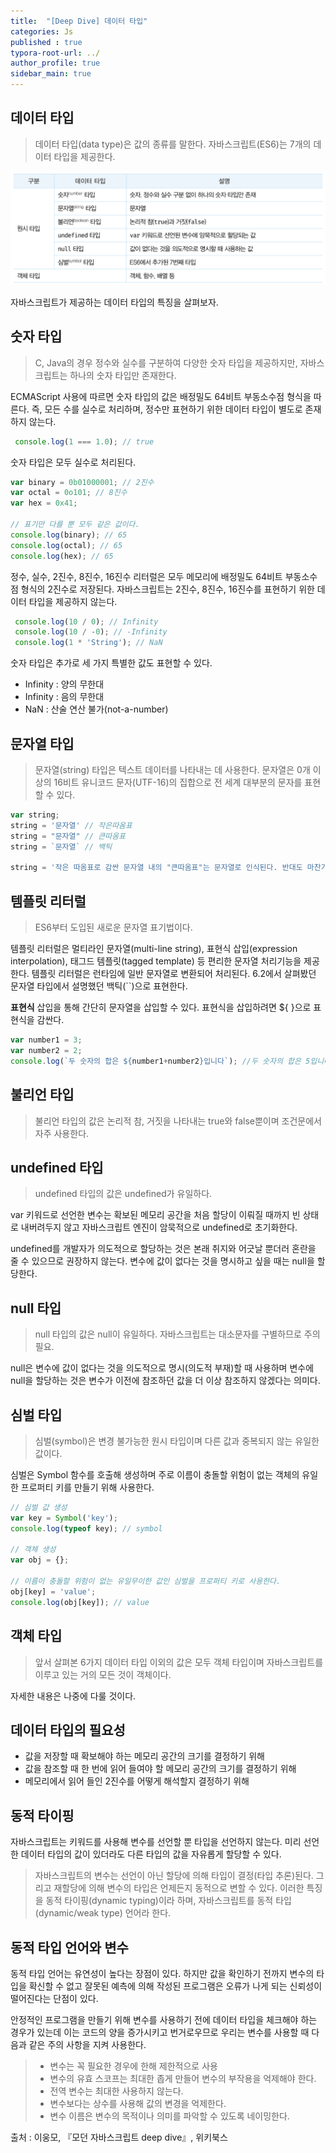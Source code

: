 ```yaml
---
title:  "[Deep Dive] 데이터 타입"
categories: Js
published : true
typora-root-url: ../
author_profile: true
sidebar_main: true
---
```

## 데이터 타입
> 데이터 타입(data type)은 값의 종류를 말한다. 자바스크립트(ES6)는 7개의 데이터 타입을 제공한다.

<img src="/images/2023-10-25-DataType/datatype.jpeg" />

자바스크립트가 제공하는 데이터 타입의 특징을 살펴보자.

## 숫자 타입
> C, Java의 경우 정수와 실수를 구분하여 다양한 숫자 타입을 제공하지만, 자바스크립트는 하나의 숫자 타입만 존재한다.
 
 ECMAScript 사용에 따르면 숫자 타입의 값은 배정밀도 64비트 부동소수점 형식을 따른다. 즉, 모든 수를 실수로 처리하며, 정수만 표현하기 위한 데이터 타입이 별도로 존재하지 않는다.

```javascript
 console.log(1 === 1.0); // true
 ```
 숫자 타입은 모두 실수로 처리된다.

 ```javascript
 var binary = 0b01000001; // 2진수
var octal = 0o101; // 8진수
var hex = 0x41;

// 표기만 다를 뿐 모두 같은 값이다.
console.log(binary); // 65
console.log(octal); // 65
console.log(hex); // 65
 ```
 정수, 실수, 2진수, 8진수, 16진수 리터럴은 모두 메모리에 배정밀도 64비트 부동소수점 형식의 2진수로 저장된다. 자바스크립트는 2진수, 8진수, 16진수를 표현하기 위한 데이터 타입을 제공하지 않는다.

```javascript
 console.log(10 / 0); // Infinity
 console.log(10 / -0); // -Infinity
 console.log(1 * 'String'); // NaN
 ```
 숫자 타입은 추가로 세 가지 특별한 값도 표현할 수 있다.
- Infinity : 양의 무한대
- Infinity : 음의 무한대
- NaN : 산술 연산 불가(not-a-number)

## 문자열 타입
> 문자열(string) 타입은 텍스트 데이터를 나타내는 데 사용한다. 문자열은 0개 이상의 16비트 유니코드 문자(UTF-16)의 집합으로 전 세계 대부분의 문자를 표현할 수 있다.

```javascript
var string;
string = '문자열' // 작은따옴표
string = "문자열" // 큰따옴표
string = `문자열` // 백틱

string = '작은 따옴표로 감싼 문자열 내의 "큰따옴표"는 문자열로 인식된다. 반대도 마찬가지';
 ```
## 템플릿 리터럴
> ES6부터 도입된 새로운 문자열 표기법이다.

템플릿 리터럴은 멀티라인 문자열(multi-line string), 표현식 삽입(expression interpolation), 태그드 템플릿(tagged template) 등 편리한 문자열 처리기능을 제공한다.
템플릿 리터럴은 런타임에 일반 문자열로 변환되어 처리된다. 6.2에서 살펴봤던 문자열 타입에서 설명했던 백틱(``)으로 표현한다.

**표현식** 삽입을 통해 간단히 문자열을 삽입할 수 있다. 표현식을 삽입하려면 ${ }으로 표현식을 감싼다.
```javascript
var number1 = 3;
var number2 = 2;
console.log(`두 숫자의 합은 ${number1+number2}입니다`); //두 숫자의 합은 5입니다
 ```
## 불리언 타입
> 불리언 타입의 값은 논리적 참, 거짓을 나타내는 true와 false뿐이며 조건문에서 자주 사용한다.

## undefined 타입
> undefined 타입의 값은 undefined가 유일하다.

var 키워드로 선언한 변수는 확보된 메모리 공간을 처음 할당이 이뤄질 때까지 빈 상태로 내버려두지 않고 자바스크립트 엔진이 암묵적으로 undefined로 초기화한다.

undefined를 개발자가 의도적으로 할당하는 것은 본래 취지와 어긋날 뿐더러 혼란을 줄 수 있으므로 권장하지 않는다.
변수에 값이 없다는 것을 명시하고 싶을 때는 null을 할당한다.

## null 타입
> null 타입의 값은 null이 유일하다. 자바스크립트는 대소문자를 구별하므로 주의 필요.

null은 변수에 값이 없다는 것을 의도적으로 명시(의도적 부재)할 때 사용하며 변수에 null을 할당하는 것은 변수가 이전에 참조하던 값을 더 이상 참조하지 않겠다는 의미다.

## 심벌 타입
> 심벌(symbol)은 변경 불가능한 원시 타입이며 다른 값과 중복되지 않는 유일한 값이다.

심벌은 Symbol 함수를 호출해 생성하며 주로 이름이 충돌할 위험이 없는 객체의 유일한 프로퍼티 키를 만들기 위해 사용한다.
```javascript
// 심벌 값 생성
var key = Symbol('key');
console.log(typeof key); // symbol

// 객체 생성
var obj = {};

// 이름이 충돌할 위험이 없는 유일무이한 값인 심벌을 프로퍼티 키로 사용한다.
obj[key] = 'value';
console.log(obj[key]); // value
 ```
## 객체 타입
> 앞서 살펴본 6가지 데이터 타입 이외의 값은 모두 객체 타입이며 자바스크립트를 이루고 있는 거의 모든 것이 객체이다.

자세한 내용은 나중에 다룰 것이다.

## 데이터 타입의 필요성
- 값을 저장할 때 확보해야 하는 메모리 공간의 크기를 결정하기 위해
- 값을 참조할 때 한 번에 읽어 들여야 할 메모리 공간의 크기를 결정하기 위해
- 메모리에서 읽어 들인 2진수를 어떻게 해석할지 결정하기 위해

## 동적 타이핑
자바스크립트는 키워드를 사용해 변수를 선언할 뿐 타입을 선언하지 않는다. 미리 선언한 데이터 타입의 값이 있더라도 다른 타입의 값을 자유롭게 할당할 수 있다.
> 자바스크립트의 변수는 선언이 아닌 할당에 의해 타입이 결정(타입 추론)된다. 그리고 재할당에 의해 변수의 타입은 언제든지 동적으로 변할 수 있다.
이러한 특징을 동적 타이핑(dynamic typing)이라 하며, 자바스크립트를 동적 타입(dynamic/weak type) 언어라 한다.

## 동적 타입 언어와 변수
동적 타입 언어는 유연성이 높다는 장점이 있다. 하지만 값을 확인하기 전까지 변수의 타입을 확신할 수 없고 잘못된 예측에 의해 작성된 프로그램은 오류가 나게 되는 신뢰성이 떨어진다는 단점이 있다.

안정적인 프로그램을 만들기 위해 변수를 사용하기 전에 데이터 타입을 체크해야 하는 경우가 있는데 이는 코드의 양을 증가시키고 번거로우므로 우리는 변수를 사용할 때 다음과 같은 주의 사항을 지켜 사용한다.

> - 변수는 꼭 필요한 경우에 한해 제한적으로 사용 
> - 변수의 유효 스코프는 최대한 좁게 만들어 변수의 부작용을 억제해야 한다.
> - 전역 변수는 최대한 사용하지 않는다.
> - 변수보다는 상수를 사용해 값의 변경을 억제한다.
> - 변수 이름은 변수의 목적이나 의미를 파악할 수 있도록 네이밍한다.


출처 : 이웅모, 『모던 자바스크립트 deep dive』, 위키북스